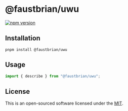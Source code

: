# @faustbrian/uwu

[![npm version](https://badgen.net/npm/v/@faustbrian/uwu)](https://npm.im/@faustbrian/uwu)

## Installation

```
pnpm install @faustbrian/uwu
```

## Usage

```ts
import { describe } from "@faustbrian/uwu";
```

## License

This is an open-sourced software licensed under the [MIT](LICENSE).
